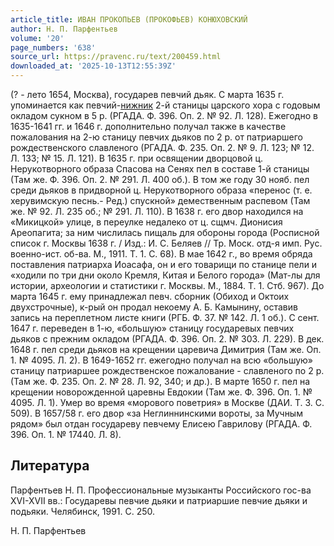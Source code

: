 ```yaml
---
article_title: ИВАН ПРОКОПЬЕВ (ПРОКОФЬЕВ) КОНЮХОВСКИЙ
author: Н. П. Парфентьев
volume: '20'
page_numbers: '638'
source_url: https://pravenc.ru/text/200459.html
downloaded_at: '2025-10-13T12:55:39Z'
---
```


(? - лето 1654, Москва), государев певчий дьяк. С марта 1635 г. упоминается как певчий-[нижник](https://pravenc.ru/text/нижник.html) 2-й станицы царского хора с годовым окладом сукном в 5 р. (РГАДА. Ф. 396. Оп. 2. № 92. Л. 128). Ежегодно в 1635-1641 гг. и 1646 г. дополнительно получал также в качестве пожалования на 2-ю станицу певчих дьяков по 2 р. от патриаршего рождественского славленого (РГАДА. Ф. 235. Оп. 2. № 9. Л. 123; № 12. Л. 133; № 15. Л. 121). В 1635 г. при освящении дворцовой ц. Нерукотворного образа Спасова на Сенях пел в составе 1-й станицы (Там же. Ф. 396. Оп. 2. № 291. Л. 400 об.). В том же году 30 нояб. пел среди дьяков в придворной ц. Нерукотворного образа «перенос (т. е. херувимскую песнь.- Ред.) спускной» демественным распевом (Там же. № 92. Л. 235 об.; № 291. Л. 110). В 1638 г. его двор находился на «Микицкой» улице, в переулке недалеко от ц. сщмч. Дионисия Ареопагита; за ним числилась пищаль для обороны города (Росписной список г. Москвы 1638 г. / Изд.: И. С. Беляев // Тр. Моск. отд-я имп. Рус. военно-ист. об-ва. М., 1911. Т. 1. С. 68). В мае 1642 г., во время обряда поставления патриарха Иоасафа, он и его товарищи по станице пели и «ходили по три дни около Кремля, Китая и Белого города» (Мат-лы для истории, археологии и статистики г. Москвы. М., 1884. Т. 1. Стб. 967). До марта 1645 г. ему принадлежал певч. сборник (Обиход и Октоих двухстрочные), к-рый он продал некоему А. Б. Камынину, оставив запись на переплетном листе книги (РГБ. Ф. 37. № 142. Л. 1 об.). С сент. 1647 г. переведен в 1-ю, «большую» станицу государевых певчих дьяков с прежним окладом (РГАДА. Ф. 396. Оп. 2. № 303. Л. 229). В дек. 1648 г. пел среди дьяков на крещении царевича Димитрия (Там же. Оп. 1. № 4095. Л. 2). В 1649-1652 гг. ежегодно получал на всю «большую» станицу патриаршее рождественское пожалование - славленого по 2 р. (Там же. Ф. 235. Оп. 2. № 28. Л. 92, 340; и др.). В марте 1650 г. пел на крещении новорожденной царевны Евдокии (Там же. Ф. 396. Оп. 1. № 4095. Л. 1). Умер во время «морового поветрия» в Москве (ДАИ. Т. 3. С. 509). В 1657/58 г. его двор «за Неглиннинскими вороты, за Мучным рядом» был отдан государеву певчему Елисею Гаврилову (РГАДА. Ф. 396. Оп. 1. № 17440. Л. 8).

## Литература

Парфентьев Н. П. Профессиональные музыканты Российского гос-ва XVI-XVII вв.: Государевы певчие дьяки и патриаршие певчие дьяки и подьяки. Челябинск, 1991. С. 250.

Н. П. Парфентьев
